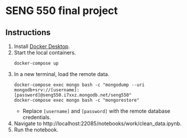 # SENG 550 final project

## Instructions

1. Install [Docker Desktop](https://www.docker.com/products/docker-desktop).
2. Start the local containers.
   ```
   docker-compose up
   ```
3. In a new terminal, load the remote data.
   ```
   docker-compose exec mongo bash -c "mongodump --uri mongodb+srv://[username]:[password]@seng550.i7xxz.mongodb.net/seng550"
   docker-compose exec mongo bash -c "mongorestore"
   ```
    - Replace `[username]` and `[password]` with the remote database credentials.
4. Navigate to http://localhost:22085/notebooks/work/clean_data.ipynb.
5. Run the notebook.
